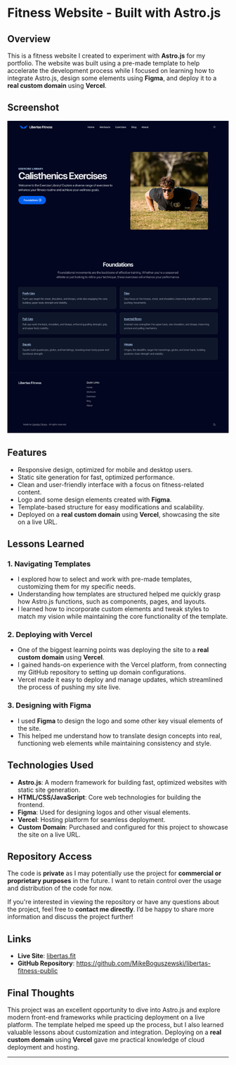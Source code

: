 # Fitness Website - Built with Astro.js

## Overview

This is a fitness website I created to experiment with **Astro.js** for my portfolio. The website was built using a pre-made template to help accelerate the development process while I focused on learning how to integrate Astro.js, design some elements using **Figma**, and deploy it to a **real custom domain** using **Vercel**.

## Screenshot

![App Screenshot](./screenshot.jpg)

## Features

- Responsive design, optimized for mobile and desktop users.
- Static site generation for fast, optimized performance.
- Clean and user-friendly interface with a focus on fitness-related content.
- Logo and some design elements created with **Figma**.
- Template-based structure for easy modifications and scalability.
- Deployed on a **real custom domain** using **Vercel**, showcasing the site on a live URL.

## Lessons Learned

### 1. **Navigating Templates**
   - I explored how to select and work with pre-made templates, customizing them for my specific needs.
   - Understanding how templates are structured helped me quickly grasp how Astro.js functions, such as components, pages, and layouts.
   - I learned how to incorporate custom elements and tweak styles to match my vision while maintaining the core functionality of the template.

### 2. **Deploying with Vercel**
   - One of the biggest learning points was deploying the site to a **real custom domain** using **Vercel**.
   - I gained hands-on experience with the Vercel platform, from connecting my GitHub repository to setting up domain configurations.
   - Vercel made it easy to deploy and manage updates, which streamlined the process of pushing my site live.

### 3. **Designing with Figma**
   - I used **Figma** to design the logo and some other key visual elements of the site.
   - This helped me understand how to translate design concepts into real, functioning web elements while maintaining consistency and style.

## Technologies Used

- **Astro.js**: A modern framework for building fast, optimized websites with static site generation.
- **HTML/CSS/JavaScript**: Core web technologies for building the frontend.
- **Figma**: Used for designing logos and other visual elements.
- **Vercel**: Hosting platform for seamless deployment.
- **Custom Domain**: Purchased and configured for this project to showcase the site on a live URL.

## Repository Access

The code is **private** as I may potentially use the project for **commercial or proprietary purposes** in the future. I want to retain control over the usage and distribution of the code for now.

If you're interested in viewing the repository or have any questions about the project, feel free to **contact me directly**. I’d be happy to share more information and discuss the project further!

## Links

- **Live Site**: [libertas.fit](https://www.libertas.fit/)
- **GitHub Repository**: https://github.com/MikeBoguszewski/libertas-fitness-public

## Final Thoughts

This project was an excellent opportunity to dive into Astro.js and explore modern front-end frameworks while practicing deployment on a live platform. The template helped me speed up the process, but I also learned valuable lessons about customization and integration. Deploying on a **real custom domain** using **Vercel** gave me practical knowledge of cloud deployment and hosting.

---

